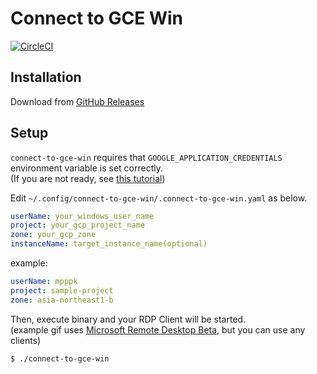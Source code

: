 # Connect to GCE Win 
[![CircleCI](https://circleci.com/gh/mpppk/connect-to-gce-win.svg?style=svg)](https://circleci.com/gh/mpppk/connect-to-gce-win)

## Installation

Download from [GitHub Releases](https://github.com/mpppk/connect-to-gce-win/releases)

## Setup
`connect-to-gce-win` requires that `GOOGLE_APPLICATION_CREDENTIALS` environment variable is set correctly.  
(If you are not ready, see [this tutorial](https://cloud.google.com/docs/authentication/getting-started))

Edit `~/.config/connect-to-gce-win/.connect-to-gce-win.yaml` as below.

```yaml
userName: your_windows_user_name
project: your_gcp_project_name 
zone: your_gcp_zone
instanceName: target_instance_name(optional)
```

example:

```yaml
userName: mpppk
project: sample-project 
zone: asia-northeast1-b
```

Then, execute binary and your RDP Client will be started.  
(example gif uses [Microsoft Remote Desktop Beta](https://rink.hockeyapp.net/apps/5e0c144289a51fca2d3bfa39ce7f2b06/), but you can use any clients)

```
$ ./connect-to-gce-win
```